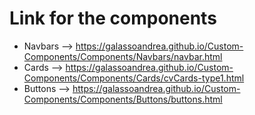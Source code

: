 # Link for the components
* Navbars --> https://galassoandrea.github.io/Custom-Components/Components/Navbars/navbar.html
* Cards --> https://galassoandrea.github.io/Custom-Components/Components/Cards/cvCards-type1.html
* Buttons --> https://galassoandrea.github.io/Custom-Components/Components/Buttons/buttons.html
